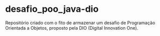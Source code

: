 # desafio_poo_java-dio
Repositório criado com o fito de armazenar um desafio de Programação Orientada a Objetos, proposto pela DIO (Digital Innovation One). 
